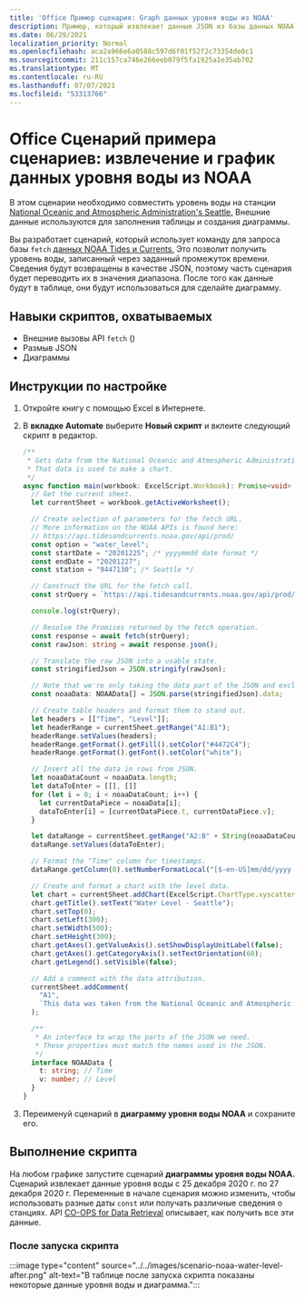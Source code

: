 ```yaml
---
title: 'Office Пример сценария: Graph данных уровня воды из NOAA'
description: Пример, который извлекает данные JSON из базы данных NOAA и использует их для создания диаграммы.
ms.date: 06/29/2021
localization_priority: Normal
ms.openlocfilehash: aca2a966e6a0588c597d6f01f52f2c73354de0c1
ms.sourcegitcommit: 211c157ca746e266eeb079f5fa1925a1e35ab702
ms.translationtype: MT
ms.contentlocale: ru-RU
ms.lasthandoff: 07/07/2021
ms.locfileid: "53313766"
---
```

# <a name="office-scripts-sample-scenario-fetch-and-graph-water-level-data-from-noaa"></a>Office Сценарий примера сценариев: извлечение и график данных уровня воды из NOAA

В этом сценарии необходимо совместить уровень воды на станции [National Oceanic and Atmospheric Administration's Seattle.](https://tidesandcurrents.noaa.gov/stationhome.html?id=9447130) Внешние данные используются для заполнения таблицы и создания диаграммы.

Вы разработает сценарий, который использует команду для запроса базы `fetch` [данных NOAA Tides и Currents.](https://tidesandcurrents.noaa.gov/) Это позволит получить уровень воды, записанный через заданный промежуток времени. Сведения будут возвращены в качестве JSON, поэтому часть сценария будет переводить их в значения диапазона. После того как данные будут в таблице, они будут использоваться для сделайте диаграмму.

## <a name="scripting-skills-covered"></a>Навыки скриптов, охватываемых

- Внешние вызовы API `fetch` ()
- Размыв JSON
- Диаграммы

## <a name="setup-instructions"></a>Инструкции по настройке

1. Откройте книгу с помощью Excel в Интернете.

1. В **вкладке Automate** выберите **Новый скрипт** и вклеите следующий скрипт в редактор.

    ```TypeScript
    /**
     * Gets data from the National Oceanic and Atmospheric Administration's Tides and Currents database. 
     * That data is used to make a chart.
     */
    async function main(workbook: ExcelScript.Workbook): Promise<void> {
      // Get the current sheet.
      let currentSheet = workbook.getActiveWorksheet();
    
      // Create selection of parameters for the fetch URL.
      // More information on the NOAA APIs is found here: 
      // https://api.tidesandcurrents.noaa.gov/api/prod/
      const option = "water_level";
      const startDate = "20201225"; /* yyyymmdd date format */
      const endDate = "20201227";
      const station = "9447130"; /* Seattle */
    
      // Construct the URL for the fetch call.
      const strQuery = `https://api.tidesandcurrents.noaa.gov/api/prod/datagetter?product=${option}&begin_date=${startDate}&end_date=${endDate}&datum=MLLW&station=${station}&units=english&time_zone=gmt&application=NOS.COOPS.TAC.WL&format=json`;
    
      console.log(strQuery);
    
      // Resolve the Promises returned by the fetch operation.
      const response = await fetch(strQuery);
      const rawJson: string = await response.json();
    
      // Translate the raw JSON into a usable state.
      const stringifiedJson = JSON.stringify(rawJson);
    
      // Note that we're only taking the data part of the JSON and excluding the metadata.
      const noaaData: NOAAData[] = JSON.parse(stringifiedJson).data;
    
      // Create table headers and format them to stand out.
      let headers = [["Time", "Level"]];
      let headerRange = currentSheet.getRange("A1:B1");
      headerRange.setValues(headers);
      headerRange.getFormat().getFill().setColor("#4472C4");
      headerRange.getFormat().getFont().setColor("white");
    
      // Insert all the data in rows from JSON.
      let noaaDataCount = noaaData.length;
      let dataToEnter = [[], []]
      for (let i = 0; i < noaaDataCount; i++) {
        let currentDataPiece = noaaData[i];
        dataToEnter[i] = [currentDataPiece.t, currentDataPiece.v];
      }
    
      let dataRange = currentSheet.getRange("A2:B" + String(noaaDataCount + 1)); /* +1 to account for the title row */
      dataRange.setValues(dataToEnter);
    
      // Format the "Time" column for timestamps.
      dataRange.getColumn(0).setNumberFormatLocal("[$-en-US]mm/dd/yyyy hh:mm AM/PM;@");
    
      // Create and format a chart with the level data.
      let chart = currentSheet.addChart(ExcelScript.ChartType.xyscatterSmooth, dataRange);
      chart.getTitle().setText("Water Level - Seattle");
      chart.setTop(0);
      chart.setLeft(300);
      chart.setWidth(500);
      chart.setHeight(300);
      chart.getAxes().getValueAxis().setShowDisplayUnitLabel(false);
      chart.getAxes().getCategoryAxis().setTextOrientation(60);
      chart.getLegend().setVisible(false);
    
      // Add a comment with the data attribution.
      currentSheet.addComment(
        "A1",
        `This data was taken from the National Oceanic and Atmospheric Administration's Tides and Currents database on ${new Date(Date.now())}.`
      );
    
      /**
       * An interface to wrap the parts of the JSON we need.
       * These properties must match the names used in the JSON.
       */ 
      interface NOAAData {
        t: string; // Time
        v: number; // Level
      }
    }
    ```

1. Переименуй сценарий в **диаграмму уровня воды NOAA** и сохраните его.

## <a name="running-the-script"></a>Выполнение скрипта

На любом графике запустите сценарий **диаграммы уровня воды NOAA.** Сценарий извлекает данные уровня воды с 25 декабря 2020 г. по 27 декабря 2020 г. Переменные в начале сценария можно изменить, чтобы использовать разные даты `const` или получать различные сведения о станциях. API [CO-OPS for Data Retrieval](https://api.tidesandcurrents.noaa.gov/api/prod/) описывает, как получить все эти данные.

### <a name="after-running-the-script"></a>После запуска скрипта

:::image type="content" source="../../images/scenario-noaa-water-level-after.png" alt-text="В таблице после запуска скрипта показаны некоторые данные уровня воды и диаграмма.":::
